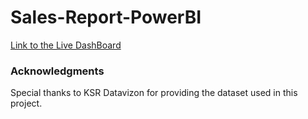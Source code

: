 # Sales-Report-PowerBI

[Link to the Live DashBoard](https://whimsical.com/master-roadmap-SzYF2dY2SqwtPQfY5A3mZS@6HYTAunKLgTVTAZ2fe2nc6M6C4ZZL2rMW7a8so11LvLHhxD)

### Acknowledgments
Special thanks to KSR Datavizon for providing the dataset used in this project.
